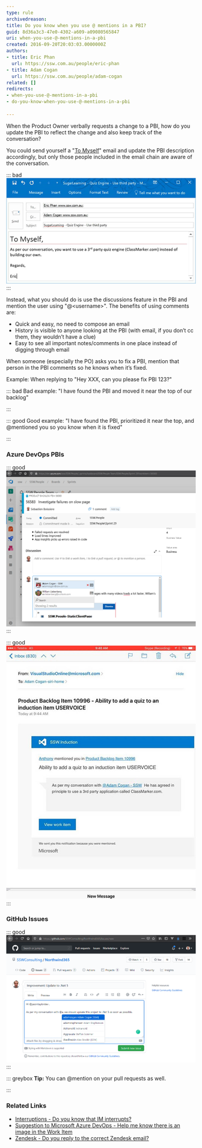 ```yaml
---
type: rule
archivedreason: 
title: Do you know when you use @ mentions in a PBI?
guid: 8d36a3c3-47e0-4302-a609-a09080565847
uri: when-you-use-@-mentions-in-a-pbi
created: 2016-09-20T20:03:03.0000000Z
authors:
- title: Eric Phan
  url: https://ssw.com.au/people/eric-phan
- title: Adam Cogan
  url: https://ssw.com.au/people/adam-cogan
related: []
redirects:
- when-you-use-@-mentions-in-a-pbi
- do-you-know-when-you-use-@-mentions-in-a-pbi

---
```


When the Product Owner verbally requests a change to a PBI, how do you update the PBI to reflect the change and also keep track of the conversation?

<!--endintro-->

You could send yourself a "[To Myself](/dones-do-you-send-yourself-emails)" email and update the PBI description accordingly, but only those people included in the email chain are aware of the conversation.


::: bad  
![Figure: Bad Example – don't use emails to update tasks](bad-mention-pbi.jpg)  
:::

Instead, what you should do is use the discussions feature in the PBI and mention the user using "@&lt;username&gt;". 
The benefits of using comments are:

* Quick and easy, no need to compose an email
* History is visible to anyone looking at the PBI (with email, if you don’t cc them, they wouldn’t have a clue)
* Easy to see all important notes/comments in one place instead of digging through email





When someone (especially the PO) asks you to fix a PBI, mention that person in the PBI comments so he knows when it’s fixed.

Example: When replying to "Hey XXX, can you please fix PBI 123?"



::: bad
Bad example: "I have found the PBI and moved it near the top of our backlog"

:::


::: good
Good example: "I have found the PBI, prioritized it near the top, and @mentioned you so you know when it is fixed"

:::



### Azure DevOps PBIs



::: good  
![Figure: Good Example – Using @ mentions in Azure DevOps discussion](good-mention-pbi.jpg)  
:::


::: good  
![Figure: Good Example – Email still gets sent to the users who are mentioned in the discussion, so they can still chime in if any details are incorrect](good-mention-pbi-2.jpg)  
:::

### GitHub Issues



::: good  
![Figure: Good Example – Using @ mentions in GitHub](MicrosoftTeams-image.png)  
:::


::: greybox
 **Tip:** You can @mention on your pull requests as well.

:::

### Related Links


* [Interruptions - Do you know that IM interrupts?](/know-that-im-interrupts)
* [Suggestion to Microsoft Azure DevOps - Help me know there is an image in the Work Item](https://bettersoftwaresuggestions.com/microsoft/azure-devops/help-me-know-there-is-an-image-in-the-work-item/)
* [Zendesk - Do you reply to the correct Zendesk email?](/do-you-reply-to-the-correct-zendesk-email)
